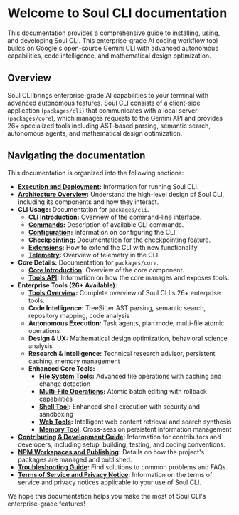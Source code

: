 # Welcome to Soul CLI documentation

This documentation provides a comprehensive guide to installing, using, and developing Soul CLI. This enterprise-grade AI coding workflow tool builds on Google's open-source Gemini CLI with advanced autonomous capabilities, code intelligence, and mathematical design optimization.

## Overview

Soul CLI brings enterprise-grade AI capabilities to your terminal with advanced autonomous features. Soul CLI consists of a client-side application (`packages/cli`) that communicates with a local server (`packages/core`), which manages requests to the Gemini API and provides 26+ specialized tools including AST-based parsing, semantic search, autonomous agents, and mathematical design optimization.

## Navigating the documentation

This documentation is organized into the following sections:

- **[Execution and Deployment](./deployment.md):** Information for running Soul CLI.
- **[Architecture Overview](./architecture.md):** Understand the high-level design of Soul CLI, including its components and how they interact.
- **CLI Usage:** Documentation for `packages/cli`.
  - **[CLI Introduction](./cli/index.md):** Overview of the command-line interface.
  - **[Commands](./cli/commands.md):** Description of available CLI commands.
  - **[Configuration](./cli/configuration.md):** Information on configuring the CLI.
  - **[Checkpointing](./checkpointing.md):** Documentation for the checkpointing feature.
  - **[Extensions](./extension.md):** How to extend the CLI with new functionality.
  - **[Telemetry](./telemetry.md):** Overview of telemetry in the CLI.
- **Core Details:** Documentation for `packages/core`.
  - **[Core Introduction](./core/index.md):** Overview of the core component.
  - **[Tools API](./core/tools-api.md):** Information on how the core manages and exposes tools.
- **Enterprise Tools (26+ Available):**
  - **[Tools Overview](./tools/index.md):** Complete overview of Soul CLI's 26+ enterprise tools.
  - **Code Intelligence:** TreeSitter AST parsing, semantic search, repository mapping, code analysis
  - **Autonomous Execution:** Task agents, plan mode, multi-file atomic operations
  - **Design & UX:** Mathematical design optimization, behavioral science analysis
  - **Research & Intelligence:** Technical research advisor, persistent caching, memory management
  - **Enhanced Core Tools:**
    - **[File System Tools](./tools/file-system.md):** Advanced file operations with caching and change detection
    - **[Multi-File Operations](./tools/multi-file.md):** Atomic batch editing with rollback capabilities  
    - **[Shell Tool](./tools/shell.md):** Enhanced shell execution with security and sandboxing
    - **[Web Tools](./tools/web-fetch.md):** Intelligent web content retrieval and search synthesis
    - **[Memory Tool](./tools/memory.md):** Cross-session persistent information management
- **[Contributing & Development Guide](../CONTRIBUTING.md):** Information for contributors and developers, including setup, building, testing, and coding conventions.
- **[NPM Workspaces and Publishing](./npm.md):** Details on how the project's packages are managed and published.
- **[Troubleshooting Guide](./troubleshooting.md):** Find solutions to common problems and FAQs.
- **[Terms of Service and Privacy Notice](./tos-privacy.md):** Information on the terms of service and privacy notices applicable to your use of Soul CLI.

We hope this documentation helps you make the most of Soul CLI's enterprise-grade features!
